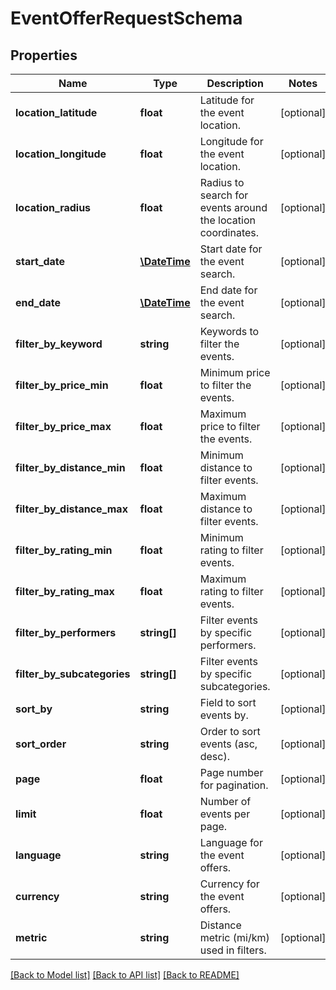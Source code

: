 # EventOfferRequestSchema

## Properties
Name | Type | Description | Notes
------------ | ------------- | ------------- | -------------
**location_latitude** | **float** | Latitude for the event location. | [optional] 
**location_longitude** | **float** | Longitude for the event location. | [optional] 
**location_radius** | **float** | Radius to search for events around the location coordinates. | [optional] 
**start_date** | [**\DateTime**](\DateTime.md) | Start date for the event search. | [optional] 
**end_date** | [**\DateTime**](\DateTime.md) | End date for the event search. | [optional] 
**filter_by_keyword** | **string** | Keywords to filter the events. | [optional] 
**filter_by_price_min** | **float** | Minimum price to filter the events. | [optional] 
**filter_by_price_max** | **float** | Maximum price to filter the events. | [optional] 
**filter_by_distance_min** | **float** | Minimum distance to filter events. | [optional] 
**filter_by_distance_max** | **float** | Maximum distance to filter events. | [optional] 
**filter_by_rating_min** | **float** | Minimum rating to filter events. | [optional] 
**filter_by_rating_max** | **float** | Maximum rating to filter events. | [optional] 
**filter_by_performers** | **string[]** | Filter events by specific performers. | [optional] 
**filter_by_subcategories** | **string[]** | Filter events by specific subcategories. | [optional] 
**sort_by** | **string** | Field to sort events by. | [optional] 
**sort_order** | **string** | Order to sort events (asc, desc). | [optional] 
**page** | **float** | Page number for pagination. | [optional] 
**limit** | **float** | Number of events per page. | [optional] 
**language** | **string** | Language for the event offers. | [optional] 
**currency** | **string** | Currency for the event offers. | [optional] 
**metric** | **string** | Distance metric (mi/km) used in filters. | [optional] 

[[Back to Model list]](../../README.md#documentation-for-models) [[Back to API list]](../../README.md#documentation-for-api-endpoints) [[Back to README]](../../README.md)

